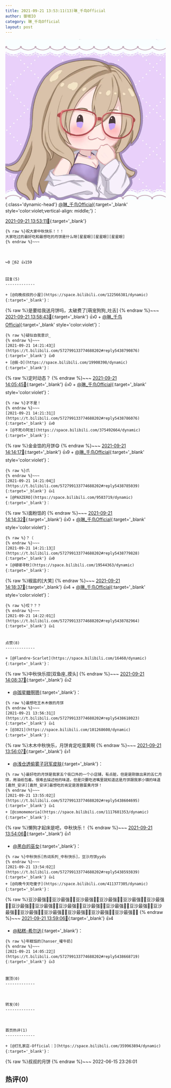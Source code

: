 ```yaml
---
title: 2021-09-21 13:53:11(13)琳_千鸟Official
author: 御坂IO
category: 琳_千鸟Official
layout: post
---
```


![img](/images/c0a88f85ebd0d056f37b114e0748e69556c8b488.jpg){:class='dynamic-head'}
[@琳_千鸟Official](https://space.bilibili.com/1620923329/dynamic){:target='_blank' style='color:violet;vertical-align: middle;'}：

[2021-09-21 13:53:11🔗](https://t.bilibili.com/572799133774688202){:target='_blank'}

~~~
{% raw %}祝大家中秋快乐！！！
大家吃过的最好吃和最想吃的月饼是什么呀[星星眼][星星眼][星星眼]
{% endraw %}~~~



↪️0 💬62 👍159


回复(5)
-------------

+ [@向晚叔叔的小屋](https://space.bilibili.com/122566381/dynamic){:target='_blank'}：
~~~
{% raw %}是要给我送月饼吗，太破费了[萌宠狗狗_吐舌]
{% endraw %}~~~
[2021-09-21 13:58:43🔗](https://t.bilibili.com/572799133774688202#reply5438628605){:target='_blank'} 👍0
    + [@琳_千鸟Official](https://space.bilibili.com/1620923329/dynamic){:target='_blank' style='color:violet'}：
~~~
{% raw %}疑似自我意识_
{% endraw %}~~~
[2021-09-21 14:21:43🔗](https://t.bilibili.com/572799133774688202#reply5438790876){:target='_blank'} 👍0
+ [@辰-D](https://space.bilibili.com/19908398/dynamic){:target='_blank'}：
~~~
{% raw %}定时动态？
{% endraw %}~~~
[2021-09-21 14:05:45🔗](https://t.bilibili.com/572799133774688202#reply5438674110){:target='_blank'} 👍0
    + [@琳_千鸟Official](https://space.bilibili.com/1620923329/dynamic){:target='_blank' style='color:violet'}：
~~~
{% raw %}才不是！
{% endraw %}~~~
[2021-09-21 14:21:31🔗](https://t.bilibili.com/572799133774688202#reply5438786076){:target='_blank'} 👍0
+ [@不死の阿龙](https://space.bilibili.com/375492664/dynamic){:target='_blank'}：
~~~
{% raw %}金金馅的月饼😋
{% endraw %}~~~
[2021-09-21 14:14:17🔗](https://t.bilibili.com/572799133774688202#reply5438729377){:target='_blank'} 👍9
    + [@琳_千鸟Official](https://space.bilibili.com/1620923329/dynamic){:target='_blank' style='color:violet'}：
~~~
{% raw %}爪
{% endraw %}~~~
[2021-09-21 14:21:04🔗](https://t.bilibili.com/572799133774688202#reply5438785039){:target='_blank'} 👍1
+ [@PAXZERO](https://space.bilibili.com/9583719/dynamic){:target='_blank'}：
~~~
{% raw %}面粉馅的
{% endraw %}~~~
[2021-09-21 14:14:32🔗](https://t.bilibili.com/572799133774688202#reply5438734955){:target='_blank'} 👍0
    + [@琳_千鸟Official](https://space.bilibili.com/1620923329/dynamic){:target='_blank' style='color:violet'}：
~~~
{% raw %}？（
{% endraw %}~~~
[2021-09-21 14:21:13🔗](https://t.bilibili.com/572799133774688202#reply5438779828){:target='_blank'} 👍0
+ [@啵啵寻秋](https://space.bilibili.com/19544363/dynamic){:target='_blank'}：
~~~
{% raw %}椒盐的[大笑]
{% endraw %}~~~
[2021-09-21 14:18:37🔗](https://t.bilibili.com/572799133774688202#reply5438759444){:target='_blank'} 👍4
    + [@琳_千鸟Official](https://space.bilibili.com/1620923329/dynamic){:target='_blank' style='color:violet'}：
~~~
{% raw %}哎？？？
{% endraw %}~~~
[2021-09-21 14:22:01🔗](https://t.bilibili.com/572799133774688202#reply5438782964){:target='_blank'} 👍1


点赞(8)
-------------

+ [@Flandre·Scarlet](https://space.bilibili.com/16460/dynamic){:target='_blank'}：
~~~
{% raw %}中秋快乐捏[双鱼座_摸头]
{% endraw %}~~~
[2021-09-21 14:08:37🔗](https://t.bilibili.com/572799133774688202#reply5438700947){:target='_blank'} 👍2
+ [@珈星糖啊嗯](https://space.bilibili.com/35981470/dynamic){:target='_blank'}：
~~~
{% raw %}最想吃王木木做的月饼
{% endraw %}~~~
[2021-09-21 13:56:31🔗](https://t.bilibili.com/572799133774688202#reply5438618023){:target='_blank'} 👍1
+ [@3821](https://space.bilibili.com/101268608/dynamic){:target='_blank'}：
~~~
{% raw %}木木中秋快乐，月饼肯定吃蛋黄啊
{% endraw %}~~~
[2021-09-21 13:56:07🔗](https://t.bilibili.com/572799133774688202#reply5438608303){:target='_blank'} 👍1
+ [@浅仓透偷雾子冠军皮肤](https://space.bilibili.com/1856687/dynamic){:target='_blank'}：
~~~
{% raw %}最好吃的月饼是我家五个街口外的一个小店铺，有点脏，但是是刚做出来的五仁月饼，用油纸包着。很难去描述他的味道，但是只要吃进嘴里就知道这是月饼跟我家小镇的味道[嘉然_安详][嘉然_安详]最想吃的肯定是莲蓉蛋黄月饼！
{% endraw %}~~~
[2021-09-21 13:55:02🔗](https://t.bilibili.com/572799133774688202#reply5438604695){:target='_blank'} 👍1
+ [@comomemoria](https://space.bilibili.com/1117601353/dynamic){:target='_blank'}：
~~~
{% raw %}懒狗才起床是吧，中秋快乐！
{% endraw %}~~~
[2021-09-21 13:54:06🔗](https://t.bilibili.com/572799133774688202#reply5438593984){:target='_blank'} 👍1
+ [@黑白的巫女](https://space.bilibili.com/756658/dynamic){:target='_blank'}：
~~~
{% raw %}中秋快乐[热词系列_中秋快乐]，豆沙月饼yyds
{% endraw %}~~~
[2021-09-21 13:54:02🔗](https://t.bilibili.com/572799133774688202#reply5438593839){:target='_blank'} 👍1
+ [@向晚今天吃傻子](https://space.bilibili.com/411377305/dynamic){:target='_blank'}：
~~~
{% raw %}豆沙最强👍🏻豆沙最强👍🏻豆沙最强👍🏻豆沙最强👍🏻豆沙最强👍🏻豆沙最强👍🏻豆沙最强👍🏻豆沙最强👍🏻豆沙最强👍🏻豆沙最强👍🏻豆沙最强👍🏻豆沙最强👍🏻豆沙最强👍🏻豆沙最强👍🏻豆沙最强👍🏻豆沙最强👍🏻豆沙最强👍🏻豆沙最强👍🏻
{% endraw %}~~~
[2021-09-21 13:59:06🔗](https://t.bilibili.com/572799133774688202#reply5438629426){:target='_blank'} 👍4
+ [@粘糕-希尔达](https://space.bilibili.com/174003280/dynamic){:target='_blank'}：
~~~
{% raw %}年糕馅的[hanser_嚯牛奶]
{% endraw %}~~~
[2021-09-21 14:05:22🔗](https://t.bilibili.com/572799133774688202#reply5438668719){:target='_blank'} 👍3


置顶(0)
-------------



转发(0)
-------------



首页热评(1)
-------------

+ [@打孔家店-Official：](https://space.bilibili.com/359963894/dynamic){:target='_blank'}：
~~~
{% raw %}叔叔的月饼
{% endraw %}~~~
2022-06-15 23:26:01


热评(0)
-------------



